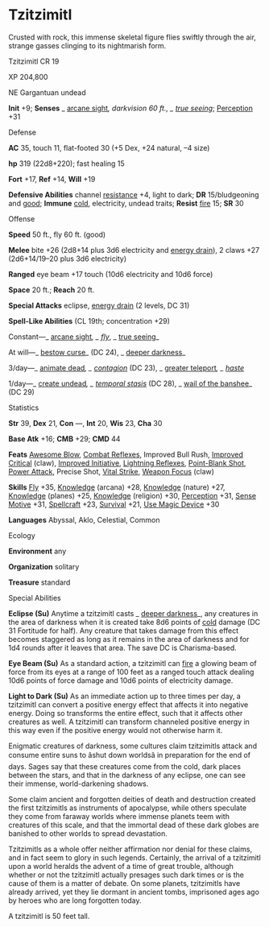 # Tzitzimitl

Crusted with rock, this immense skeletal figure flies swiftly through the air, strange gasses clinging to its nightmarish form.

Tzitzimitl CR 19

XP 204,800

NE Gargantuan undead

**Init** +9; **Senses** _ [arcane sight](/pathfinderRPG/prd/spells/arcaneSight.html#_arcane-sight)_, darkvision 60 ft., _ [true seeing](/pathfinderRPG/prd/spells/trueSeeing.html#_true-seeing)_; [Perception](/pathfinderRPG/prd/skills/perception.html#_perception) +31

Defense

**AC** 35, touch 11, flat-footed 30 (+5 Dex, +24 natural, –4 size)

**hp** 319 (22d8+220); fast healing 15

**Fort** +17, **Ref** +14, **Will** +19

**Defensive Abilities** channel [resistance](/pathfinderRPG/prd/monsters/universalMonsterRules.html#_resistance) +4, light to dark; **DR** 15/bludgeoning and [good](/pathfinderRPG/prd/monsters/creatureTypes.html#_good-subtype); **Immune** [cold](/pathfinderRPG/prd/monsters/creatureTypes.html#_cold-subtype), electricity, undead traits; **Resist** [fire](/pathfinderRPG/prd/monsters/creatureTypes.html#_fire-subtype) 15; **SR** 30

Offense

**Speed** 50 ft., fly 60 ft. (good)

**Melee** bite +26 (2d8+14 plus 3d6 electricity and [energy drain](/pathfinderRPG/prd/monsters/universalMonsterRules.html#_energy-drain)), 2 claws +27 (2d6+14/19–20 plus 3d6 electricity)

**Ranged** eye beam +17 touch (10d6 electricity and 10d6 force)

**Space** 20 ft.; **Reach** 20 ft.

**Special Attacks** eclipse, [energy drain](/pathfinderRPG/prd/monsters/universalMonsterRules.html#_energy-drain) (2 levels, DC 31)

**Spell-Like Abilities** (CL 19th; concentration +29)

Constant—_ [arcane sight](/pathfinderRPG/prd/spells/arcaneSight.html#_arcane-sight)_, _ [fly](/pathfinderRPG/prd/spells/fly.html)_, _ [true seeing](/pathfinderRPG/prd/spells/trueSeeing.html#_true-seeing)_

At will—_ [bestow curse](/pathfinderRPG/prd/spells/bestowCurse.html#_bestow-curse)_ (DC 24), _ [deeper darkness](/pathfinderRPG/prd/spells/deeperDarkness.html#_deeper-darkness)_

3/day—_ [animate dead](/pathfinderRPG/prd/spells/animateDead.html#_animate-dead)_, _ [contagion](/pathfinderRPG/prd/spells/contagion.html#_contagion)_ (DC 23), _ [greater teleport](/pathfinderRPG/prd/spells/teleport.html#_teleport-greater)_, _ [haste](/pathfinderRPG/prd/spells/haste.html#_haste)_

1/day—_ [create undead](/pathfinderRPG/prd/spells/createUndead.html#_create-undead)_, _ [temporal stasis](/pathfinderRPG/prd/spells/temporalStasis.html#_temporal-stasis)_ (DC 28), _ [wail of the banshee](/pathfinderRPG/prd/spells/wailOfTheBanshee.html#_wail-of-the-banshee)_ (DC 29)

Statistics

**Str** 39, **Dex** 21, **Con** —, **Int** 20, **Wis** 23, **Cha** 30

**Base Atk** +16; **CMB** +29; **CMD** 44

**Feats** [Awesome Blow](/pathfinderRPG/prd/monsters/monsterFeats.html#_awesome-blow), [Combat Reflexes](/pathfinderRPG/prd/feats.html#_combat-reflexes), Improved Bull Rush, [Improved Critical](/pathfinderRPG/prd/feats.html#_improved-critical) (claw), [Improved Initiative](/pathfinderRPG/prd/feats.html#_improved-initiative), [Lightning Reflexes](/pathfinderRPG/prd/feats.html#_lightning-reflexes), [Point-Blank Shot](/pathfinderRPG/prd/feats.html#_point-blank-shot), [Power Attack](/pathfinderRPG/prd/feats.html#_power-attack), Precise Shot, [Vital Strike](/pathfinderRPG/prd/feats.html#_vital-strike), [Weapon Focus](/pathfinderRPG/prd/feats.html#_weapon-focus) (claw)

**Skills** [Fly](/pathfinderRPG/prd/skills/fly.html#_fly) +35, [Knowledge](/pathfinderRPG/prd/skills/knowledge.html#_knowledge) (arcana) +28, [Knowledge](/pathfinderRPG/prd/skills/knowledge.html#_knowledge) (nature) +27, [Knowledge](/pathfinderRPG/prd/skills/knowledge.html#_knowledge) (planes) +25, [Knowledge](/pathfinderRPG/prd/skills/knowledge.html#_knowledge) (religion) +30, [Perception](/pathfinderRPG/prd/skills/perception.html#_perception) +31, [Sense Motive](/pathfinderRPG/prd/skills/senseMotive.html#_sense-motive) +31, [Spellcraft](/pathfinderRPG/prd/skills/spellcraft.html#_spellcraft) +23, [Survival](/pathfinderRPG/prd/skills/survival.html#_survival) +21, [Use Magic Device](/pathfinderRPG/prd/skills/useMagicDevice.html#_use-magic-device) +30

**Languages** Abyssal, Aklo, Celestial, Common

Ecology

**Environment** any

**Organization** solitary

**Treasure** standard

Special Abilities

**Eclipse (Su)** Anytime a tzitzimitl casts _ [deeper darkness](/pathfinderRPG/prd/spells/deeperDarkness.html#_deeper-darkness)_, any creatures in the area of darkness when it is created take 8d6 points of [cold](/pathfinderRPG/prd/monsters/creatureTypes.html#_cold-subtype) damage (DC 31 Fortitude for half). Any creature that takes damage from this effect becomes staggered as long as it remains in the area of darkness and for 1d4 rounds after it leaves that area. The save DC is Charisma-based.

**Eye Beam (Su)** As a standard action, a tzitzimitl can [fire](/pathfinderRPG/prd/monsters/creatureTypes.html#_fire-subtype) a glowing beam of force from its eyes at a range of 100 feet as a ranged touch attack dealing 10d6 points of force damage and 10d6 points of electricity damage.

**Light to Dark (Su)** As an immediate action up to three times per day, a tzitzimitl can convert a positive energy effect that affects it into negative energy. Doing so transforms the entire effect, such that it affects other creatures as well. A tzitzimitl can transform channeled positive energy in this way even if the positive energy would not otherwise harm it.

Enigmatic creatures of darkness, some cultures claim tzitzimitls attack and consume entire suns to âshut down worldsâ in preparation for the end of days. Sages say that these creatures come from the cold, dark places between the stars, and that in the darkness of any eclipse, one can see their immense, world-darkening shadows.

Some claim ancient and forgotten deities of death and destruction created the first tzitzimitls as instruments of apocalypse, while others speculate they come from faraway worlds where immense planets teem with creatures of this scale, and that the immortal dead of these dark globes are banished to other worlds to spread devastation.

Tzitzimitls as a whole offer neither affirmation nor denial for these claims, and in fact seem to glory in such legends. Certainly, the arrival of a tzitzimitl upon a world heralds the advent of a time of great trouble, although whether or not the tzitzimitl actually presages such dark times or is the cause of them is a matter of debate. On some planets, tzitzimitls have already arrived, yet they lie dormant in ancient tombs, imprisoned ages ago by heroes who are long forgotten today.

A tzitzimitl is 50 feet tall.


